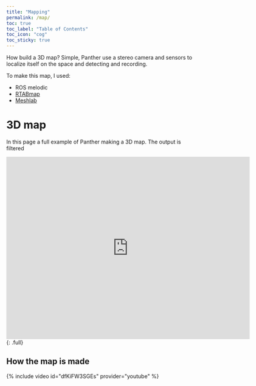 ```yaml
---
title: "Mapping"
permalink: /map/
toc: true
toc_label: "Table of Contents"
toc_icon: "cog"
toc_sticky: true
---
```


How build a 3D map? Simple, Panther use a stereo camera and sensors to localize itself on the space and detecting and recording.

To make this map, I used:
* ROS melodic
* [RTABmap](http://introlab.github.io/rtabmap/)
* [Meshlab](https://www.meshlab.net/)

# 3D map

In this page a full example of Panther making a 3D map. The output is filtered

<div class="sketchfab-embed-wrapper"> <iframe title="Garden - Panther" frameborder="0" allowfullscreen mozallowfullscreen="true" webkitallowfullscreen="true" allow="autoplay; fullscreen; xr-spatial-tracking" xr-spatial-tracking execution-while-out-of-viewport execution-while-not-rendered web-share width="640" height="480" src="https://sketchfab.com/models/2b4c989204f24723b41ae095925fbb19/embed?autospin=0&autostart=1&preload=1&ui_theme=dark"> </iframe> </div>
{: .full}

## How the map is made

{% include video id="dfKiFW3SGEs" provider="youtube" %}
